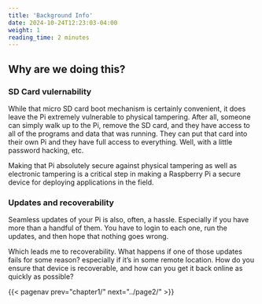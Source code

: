 ```yaml
---
title: 'Background Info'
date: 2024-10-24T12:23:03-04:00
weight: 1
reading_time: 2 minutes
---
```


## Why are we doing this?

### SD Card vulernability

While that micro SD card boot mechanism is certainly convenient, it does leave the Pi extremely vulnerable to physical tampering. After all, someone can simply walk up to the Pi, remove the SD card, and they have access to all of the programs and data that was running. They can put that card into their own Pi and they have full access to everything. Well, with a little password hacking, etc.

Making that Pi absolutely secure against physical tampering as well as electronic tampering is a critical step in making a Raspberry Pi a secure device for deploying applications in the field.

### Updates and recoverability

Seamless updates of your Pi is also, often, a hassle. Especially if you have more than a handful of them. You have to login to each one, run the updates, and then hope that nothing goes wrong.

Which leads me to recoverability. What happens if one of those updates fails for some reason? especially if it’s in some remote location. How do you ensure that device is recoverable, and how can you get it back online as quickly as possible?

{{< pagenav prev="chapter1/" next="../page2/" >}}
